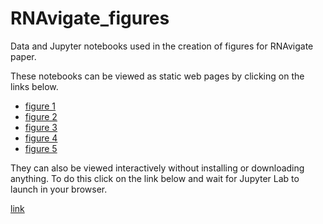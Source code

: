 # RNAvigate_figures

Data and Jupyter notebooks used in the creation of figures for RNAvigate paper.

These notebooks can be viewed as static web pages by clicking on the links below.

- [figure 1](https://htmlpreview.github.io/?https://github.com/Weeks-UNC/RNAvigate_figures/blob/main/figure_1.html)
- [figure 2](https://htmlpreview.github.io/?https://github.com/Weeks-UNC/RNAvigate_figures/blob/main/figure_2.html)
- [figure 3](https://htmlpreview.github.io/?https://github.com/Weeks-UNC/RNAvigate_figures/blob/main/figure_3.html)
- [figure 4](https://htmlpreview.github.io/?https://github.com/Weeks-UNC/RNAvigate_figures/blob/main/figure_4.html)
- [figure 5](https://htmlpreview.github.io/?https://github.com/Weeks-UNC/RNAvigate_figures/blob/main/figure_5.html)


They can also be viewed interactively without installing or downloading
anything. To do this click on the link below and wait for Jupyter Lab to launch
in your browser.

[link](https://mybinder.org/v2/gh/Weeks-UNC/RNAvigate_figures/HEAD)
